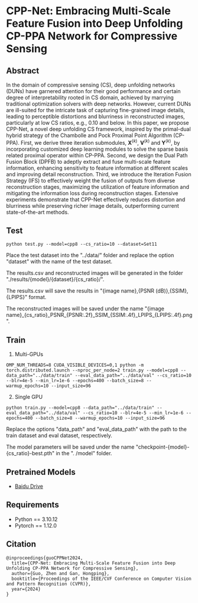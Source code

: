# CPP-Net: Embracing Multi-Scale Feature Fusion into Deep Unfolding CP-PPA Network for Compressive Sensing

## Abstract

In the domain of compressive sensing (CS), deep unfolding networks (DUNs) have garnered attention for their good performance and certain degree of interpretability rooted in CS domain, achieved by marrying traditional optimization solvers with deep networks.
However, current DUNs are ill-suited for the intricate task of capturing fine-grained image details, leading to perceptible distortions and blurriness in reconstructed images, particularly at low CS ratios, e.g., 0.10 and below.
In this paper, we propose CPP-Net, a novel deep unfolding CS framework, inspired by the primal-dual hybrid strategy of the Chambolle and Pock Proximal Point Algorithm (CP-PPA).
First, we derive three iteration submodules, $\mathbf{X}^{(k)}$, $\mathbf{V}^{(k)}$ and $\mathbf{Y}^{(k)}$, by incorporating customized deep learning modules to solve the sparse basis related proximal operator within CP-PPA.
Second, we design the Dual Path Fusion Block (DPFB) to adeptly extract and fuse multi-scale feature information, enhancing sensitivity to feature information at different scales and improving detail reconstruction.
Third, we introduce the Iteration Fusion Strategy (IFS) to effectively weight the fusion of outputs from diverse reconstruction stages, maximizing the utilization of feature information and mitigating the information loss during reconstruction stages.
Extensive experiments demonstrate that CPP-Net effectively reduces distortion and blurriness while preserving richer image details, outperforming current state-of-the-art methods.

## Test
```
python test.py --model=cpp8 --cs_ratio=10 --dataset=Set11
```
Place the test dataset into the "../data/" folder and replace the option "dataset" with the name of the test dataset.

The results.csv and reconstructed images will be generated in the folder "./results/{model}/{dataset}/{cs_ratio}/".

The results.csv will save the results in "{image name},{PSNR (dB)},{SSIM},{LPIPS}" format.

The reconstructed images will be saved under the name "{image name}_{cs_ratio}\_PSNR\_{PSNR:.2f}\_SSIM\_{SSIM:.4f}\_LPIPS\_{LPIPS:.4f}.png".

## Train

1. Multi-GPUs
```
OMP_NUM_THREADS=8 CUDA_VISIBLE_DEVICES=0,1 python -m torch.distributed.launch --nproc_per_node=2 train.py --model=cpp8 --data_path="../data/train" --eval_data_path="../data/val" --cs_ratio=10 --blr=4e-5 --min_lr=1e-6 --epochs=400 --batch_size=8 --warmup_epochs=10 --input_size=96
```

2. Single GPU
```
python train.py --model=cpp8 --data_path="../data/train" --eval_data_path="../data/val" --cs_ratio=10 --blr=4e-5 --min_lr=1e-6 --epochs=400 --batch_size=8 --warmup_epochs=10 --input_size=96
```
Replace the options "data_path" and "eval_data_path" with the path to the train dataset and eval dataset, respectively.

The model parameters will be saved under the name "checkpoint-{model}-{cs_ratio}-best.pth" in the ". /model" folder.

## Pretrained Models
- [Baidu Drive](https://pan.baidu.com/s/1Na4uATo8B2E_5zwYut6itw?pwd=d3y7)

## Requirements
- Python == 3.10.12
- Pytorch == 1.12.0

## Citation
```
@inproceedings{guoCPPNet2024,
  title={CPP-Net: Embracing Multi-Scale Feature Fusion into Deep Unfolding CP-PPA Network for Compressive Sensing},
  author={Guo, Zhen and Gan, Hongping},
  booktitle={Proceedings of the IEEE/CVF Conference on Computer Vision and Pattern Recognition (CVPR)},
  year={2024}
}
```
